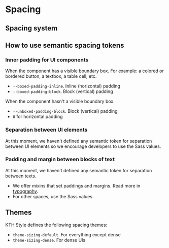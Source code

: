 # Spacing

## Spacing system

## How to use semantic spacing tokens

### Inner padding for UI components

When the component has a visible boundary box. For example: a colored or bordered button, a textbox, a table cell, etc.

- `--boxed-padding-inline`. Inline (horizontal) padding
- `--boxed-padding-block`. Block (vertical) padding

When the component hasn't a visible boundary box

- `--unboxed-padding-block`. Block (vertical) padding
- `0` for horizontal padding

### Separation between UI elements

At this moment, we haven't defined any semantic token for separation between UI elements so we encourage developers to use the Sass values.

### Padding and margin between blocks of text

At this moment, we haven't defined any semantic token for separation between texts.

- We offer mixins that set paddings and margins. Read more in [typography](typography.md).
- For other spaces, use the Sass values

## Themes

KTH Style defines the following spacing themes:

- `theme-sizing-default`. For everything except dense
- `theme-sizing-dense`. For dense UIs

